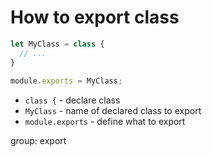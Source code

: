 # How to export class

```js
let MyClass = class {
  // ...
}
 
module.exports = MyClass;
```

- `class {` - declare class
- `MyClass` - name of declared class to export
- `module.exports` - define what to export

group: export


